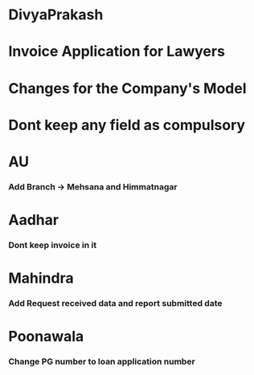 # DivyaPrakash
# Invoice Application for Lawyers

# Changes for the Company's Model
# Dont keep any field as compulsory
# AU
### Add Branch -> Mehsana and Himmatnagar
# Aadhar
### Dont keep invoice in it
# Mahindra
### Add Request received data and report submitted date
# Poonawala
### Change PG number to loan application number

